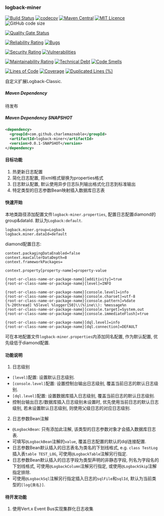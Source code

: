 ### logback-miner

[![Build Status](https://travis-ci.org/CharLemAznable/logback-miner.svg?branch=master)](https://travis-ci.org/CharLemAznable/logback-miner)
[![codecov](https://codecov.io/gh/CharLemAznable/logback-miner/branch/master/graph/badge.svg)](https://codecov.io/gh/CharLemAznable/logback-miner)
[![Maven Central](https://maven-badges.herokuapp.com/maven-central/com.github.charlemaznable/logback-miner/badge.svg)](https://maven-badges.herokuapp.com/maven-central/com.github.charlemaznable/logback-miner/)
[![MIT Licence](https://badges.frapsoft.com/os/mit/mit.svg?v=103)](https://opensource.org/licenses/mit-license.php)
![GitHub code size](https://img.shields.io/github/languages/code-size/CharLemAznable/logback-miner)

[![Quality Gate Status](https://sonarcloud.io/api/project_badges/measure?project=CharLemAznable_logback-miner&metric=alert_status)](https://sonarcloud.io/dashboard?id=CharLemAznable_logback-miner)

[![Reliability Rating](https://sonarcloud.io/api/project_badges/measure?project=CharLemAznable_logback-miner&metric=reliability_rating)](https://sonarcloud.io/dashboard?id=CharLemAznable_logback-miner)
[![Bugs](https://sonarcloud.io/api/project_badges/measure?project=CharLemAznable_logback-miner&metric=bugs)](https://sonarcloud.io/dashboard?id=CharLemAznable_logback-miner)

[![Security Rating](https://sonarcloud.io/api/project_badges/measure?project=CharLemAznable_logback-miner&metric=security_rating)](https://sonarcloud.io/dashboard?id=CharLemAznable_logback-miner)
[![Vulnerabilities](https://sonarcloud.io/api/project_badges/measure?project=CharLemAznable_logback-miner&metric=vulnerabilities)](https://sonarcloud.io/dashboard?id=CharLemAznable_logback-miner)

[![Maintainability Rating](https://sonarcloud.io/api/project_badges/measure?project=CharLemAznable_logback-miner&metric=sqale_rating)](https://sonarcloud.io/dashboard?id=CharLemAznable_logback-miner)
[![Technical Debt](https://sonarcloud.io/api/project_badges/measure?project=CharLemAznable_logback-miner&metric=sqale_index)](https://sonarcloud.io/dashboard?id=CharLemAznable_logback-miner)
[![Code Smells](https://sonarcloud.io/api/project_badges/measure?project=CharLemAznable_logback-miner&metric=code_smells)](https://sonarcloud.io/dashboard?id=CharLemAznable_logback-miner)

[![Lines of Code](https://sonarcloud.io/api/project_badges/measure?project=CharLemAznable_logback-miner&metric=ncloc)](https://sonarcloud.io/dashboard?id=CharLemAznable_logback-miner)
[![Coverage](https://sonarcloud.io/api/project_badges/measure?project=CharLemAznable_logback-miner&metric=coverage)](https://sonarcloud.io/dashboard?id=CharLemAznable_logback-miner)
[![Duplicated Lines (%)](https://sonarcloud.io/api/project_badges/measure?project=CharLemAznable_logback-miner&metric=duplicated_lines_density)](https://sonarcloud.io/dashboard?id=CharLemAznable_logback-miner)

自定义扩展Logback-Classic.

##### Maven Dependency

待发布

##### Maven Dependency SNAPSHOT

```xml
<dependency>
  <groupId>com.github.charlemaznable</groupId>
  <artifactId>logback-miner</artifactId>
  <version>0.0.1-SNAPSHOT</version>
</dependency>
```

#### 目标功能

1. 热更新日志配置
2. 简化日志配置, 将xml格式替换为properties格式
3. 日志默认配置, 默认使用异步日志队列输出格式化日志到标准输出
4. 特定类型的日志参数Bean映射插入数据库日志表

#### 快速开始

本地类路径添加配置文件```logback-miner.properties```, 配置日志配置diamond的group&dataId. 默认为```Logback:default```.

```
logback.miner.group=Logback
logback.miner.dataId=default
```

diamond配置日志:
```
context.packagingDataEnabled=false
context.maxCallerDataDepth=8
context.frameworkPackages=

context.property[property-name]=property-value

{root-or-class-name-or-package-name}[additivity]=true
{root-or-class-name-or-package-name}[level]=INFO

{root-or-class-name-or-package-name}[console.level]=info
{root-or-class-name-or-package-name}[console.charset]=utf-8
{root-or-class-name-or-package-name}[console.pattern]=%date [%-20thread] %5level %logger{50}\\(%line\\): %message%n
{root-or-class-name-or-package-name}[console.target]=System.out
{root-or-class-name-or-package-name}[console.immediateFlush]=true

{root-or-class-name-or-package-name}[dql.level]=info
{root-or-class-name-or-package-name}[dql.connection]=DEFAULT
```

可在本地配置文件```logback-miner.properties```内添加同名配置, 作为默认配置, 优先级低于diamond配置.

#### 功能说明

1. 日志级别

  * ```[level]```配置: 设置默认日志级别.
  * ```[console.level]```配置: 设置控制台输出日志级别, 覆盖当前日志的默认日志级别.
  * ```[dql.level]```配置: 设置数据库插入日志级别, 覆盖当前日志的默认日志级别.
  * 控制台输出日志/数据库插入日志级别未设置时, 优先使用当前日志的默认日志级别, 若未设置默认日志级别, 则使用父级日志的对应日志级别.

2. 日志参数Bean注解

  * ```@LogbackBean```: 只有添加此注解, 该类型的日志参数对象才会插入数据库日志表.
  * 可填写```@LogbackBean```注解的```value```, 覆盖日志配置的默认的dql连接配置.
  * 日志参数Bean默认插入的日志表名为类名的下划线格式, e.g. ```class TestLog```插入表```table TEST_LOG```, 可使用```@LogbackTable```注解另行指定.
  * 日志参数Bean默认插入的日志字段为类型声明的非静态字段, 列名为字段名的下划线格式, 可使用```@LogbackColumn```注解另行指定, 或使用```@LogbackSkip```注解指定排除.
  * 可使用```@LogbackSql```注解另行指定插入日志的```sqlFile```和```sqlId```, 默认为当前类型的```[log{类名}]```.

#### 待开发功能

1. 使用Vert.x Event Bus实现集群化日志收集
